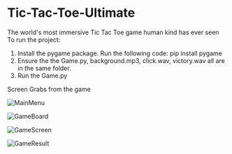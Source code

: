 # Tic-Tac-Toe-Ultimate
The world's most immersive Tic Tac Toe game human kind has ever seen
To run the project:
1. Install the pygame package. Run the following code:
   pip install pygame
2. Ensure the the Game.py, background.mp3, click.wav, victory.wav all are in the same folder.
3. Run the Game.py

Screen Grabs from the game

![MainMenu](https://github.com/user-attachments/assets/27085c03-ecd2-4f9f-8a9a-63a7ca529aa4)

![GameBoard](https://github.com/user-attachments/assets/fb64bb6d-d7b7-4211-ac5d-cd3399837709)

![GameScreen](https://github.com/user-attachments/assets/d2c002e4-5401-4802-8c8c-5902668034df)

![GameResult](https://github.com/user-attachments/assets/17ab78c0-bb8f-4c26-996a-e8085699cacf)
